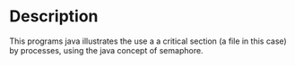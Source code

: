 

# Description

This programs java illustrates the use a a critical section (a file in this case) by processes, using the java concept of semaphore.
